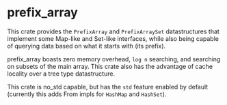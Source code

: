 # prefix\_array
This crate provides the `PrefixArray` and `PrefixArraySet` datastructures that implement some Map-like and Set-like interfaces, while also being capable of querying data based on what it starts with (its prefix).  

prefix\_array boasts zero memory overhead, `log n` searching, and searching on subsets of the main array. This crate also has the advantage of cache locality over a tree type datastructure.  

This crate is no\_std capable, but has the `std` feature enabled by default (currently this adds From impls for `HashMap` and `HashSet`).

